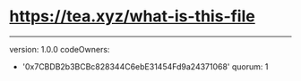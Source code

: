 # https://tea.xyz/what-is-this-file
---
version: 1.0.0
codeOwners:
  - '0x7CBDB2b3BCBc828344C6ebE31454Fd9a24371068'
quorum: 1
